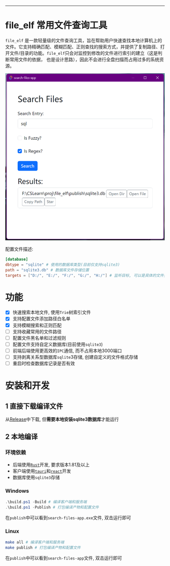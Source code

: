 
---

# file_elf 常用文件查询工具

`file_elf` 是一款轻量级的文件查询工具，旨在帮助用户快速查找本地计算机上的文件。它支持精确匹配、模糊匹配、正则查找的搜索方式，并提供了复制路径、打开文件/目录的功能。`file_elf`只会对监控到修改的文件进行索引的建立（这是判断常用文件的依据， 也是设计思路），因此不会进行全盘扫描而占用过多的系统资源。

![example](doc/example.png)

配置文件描述:
```toml
[database]
dbtype = "sqlite" # 使用的数据库类型(目前仅支持sqlite3)
path = "sqlite3.db" # 数据库文件存储位置
targets = ["D:/", "E:/", "F:/", "G:/", "H:/"] # 监听目标, 可以是具体的文件夹, 而不是单一盘符
```
# 功能

- [x] 快速搜索本地文件, 使用`Trie`树索引文件
- [x] 支持配置文件添加路径白名单
- [x] 支持模糊搜索和正则匹配
- [ ] 支持收藏常用的文件路径
- [ ] 配置文件黑名单和过滤规则
- [ ] 配置文件支持自定义数据库(目前使用`sqlite3`)
- [ ] 前端后端使用更高效的`IPC`通信, 而不占用本地3000端口
- [ ] 支持剥离关系型数据库`sqlite`3存储, 创建自定义的文件格式存储
- [ ] 重启时检查数据库记录是否有效

# 安装和开发

## 1 直接下载编译文件
从[Release](https://github.com/ToniXWD/file_elf/releases)中下载, 但**需要本地安装sqlite3数据库**才能运行

## 2 本地编译 

### 环境依赖
- 后端使用[`Rust`](https://www.rust-lang.org/learn/get-started)开发, 要求版本1.81及以上
- 客户端使用[`tauri`](https://tauri.app/)和[`react`](https://react.dev/)开发
- 数据库使用`sqlite3`存储

### Windows
```powershell
.\build.ps1 -Build # 编译客户端和服务端
.\build.ps1 -Publish # 打包编译产物和配置文件
```
在`publish`中可以看到`search-files-app.exe`文件, 双击运行即可

### Linux
```bash
make all # 编译客户端和服务端
make publish # 打包编译产物和配置文件
```
在`publish`中可以看到`search-files-app`文件, 双击运行即可
